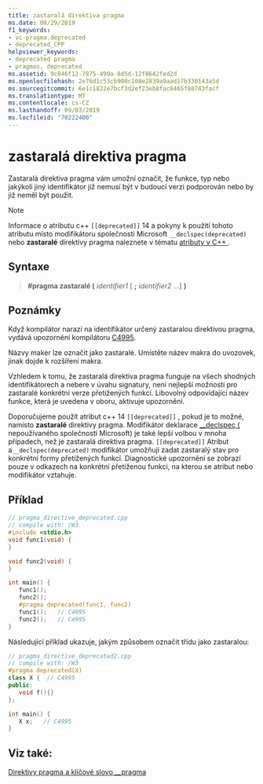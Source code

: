 ```yaml
---
title: zastaralá direktiva pragma
ms.date: 08/29/2019
f1_keywords:
- vc-pragma.deprecated
- deprecated_CPP
helpviewer_keywords:
- deprecated pragma
- pragmas, deprecated
ms.assetid: 9c046f12-7875-499a-8d5d-12f8642fed2d
ms.openlocfilehash: 2e76d1c53cb900c108e2839a9aad17b330143a5d
ms.sourcegitcommit: 6e1c1822e7bcf3d2ef23eb8fac6465f88743facf
ms.translationtype: MT
ms.contentlocale: cs-CZ
ms.lasthandoff: 09/03/2019
ms.locfileid: "70222400"
---
```

# <a name="deprecated-pragma"></a>zastaralá direktiva pragma

Zastaralá direktiva pragma vám umožní označit, že funkce, typ nebo jakýkoli jiný identifikátor již nemusí být v budoucí verzi podporován nebo by již neměl být použit.

> [!NOTE]
> Informace o atributu c++ `[[deprecated]]` 14 a pokyny k použití tohoto atributu místo modifikátoru společnosti Microsoft `__declspec(deprecated)` nebo **zastaralé** direktivy pragma naleznete v tématu [atributy v C++ ](../cpp/attributes.md).

## <a name="syntax"></a>Syntaxe

> **#pragma zastaralé (** *identifier1* [ **;** *identifier2* ...] **)**

## <a name="remarks"></a>Poznámky

Když kompilátor narazí na identifikátor určený zastaralou direktivou pragma, vydává upozornění kompilátoru [C4995](../error-messages/compiler-warnings/compiler-warning-level-3-c4995.md).

Názvy maker lze označit jako zastaralé. Umístěte název makra do uvozovek, jinak dojde k rozšíření makra.

Vzhledem k tomu, že zastaralá direktiva pragma funguje na všech shodných identifikátorech a nebere v úvahu signatury, není nejlepší možností pro zastaralé konkrétní verze přetížených funkcí. Libovolný odpovídající název funkce, která je uvedena v oboru, aktivuje upozornění.

Doporučujeme použít atribut c++ 14 `[[deprecated]]` , pokud je to možné, namísto **zastaralé** direktivy pragma. Modifikátor deklarace [__declspec (](../cpp/deprecated-cpp.md) nepoužívaného společností Microsoft) je také lepší volbou v mnoha případech, než je zastaralá direktiva pragma. `[[deprecated]]` Atribut a`__declspec(deprecated)` modifikátor umožňují zadat zastaralý stav pro konkrétní formy přetížených funkcí. Diagnostické upozornění se zobrazí pouze v odkazech na konkrétní přetíženou funkci, na kterou se atribut nebo modifikátor vztahuje.

## <a name="example"></a>Příklad

```cpp
// pragma_directive_deprecated.cpp
// compile with: /W3
#include <stdio.h>
void func1(void) {
}

void func2(void) {
}

int main() {
   func1();
   func2();
   #pragma deprecated(func1, func2)
   func1();   // C4995
   func2();   // C4995
}
```

Následující příklad ukazuje, jakým způsobem označit třídu jako zastaralou:

```cpp
// pragma_directive_deprecated2.cpp
// compile with: /W3
#pragma deprecated(X)
class X {  // C4995
public:
   void f(){}
};

int main() {
   X x;   // C4995
}
```

## <a name="see-also"></a>Viz také:

[Direktivy pragma a klíčové slovo __pragma](../preprocessor/pragma-directives-and-the-pragma-keyword.md)